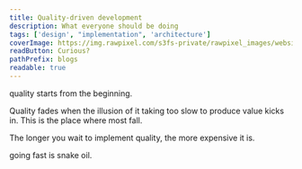 ```yaml
---
title: Quality-driven development
description: What everyone should be doing
tags: ['design', "implementation", 'architecture']
coverImage: https://img.rawpixel.com/s3fs-private/rawpixel_images/website_content/pd100batch2-006-paeng-kmljku2l.jpg?w=800&dpr=1&fit=default&crop=default&q=65&vib=3&con=3&usm=15&bg=F4F4F3&ixlib=js-2.2.1&s=2d07583fcb5375c6d94b40aad74157d3
readButton: Curious?
pathPrefix: blogs
readable: true
---
```


quality starts from the beginning.

Quality fades when the illusion of it taking too slow to produce value kicks in.
This is the place where most fall.

The longer you wait to implement quality, the more expensive it is.

going fast is snake oil.